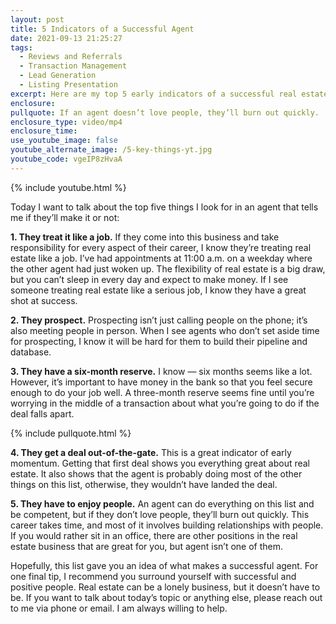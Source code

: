```yaml
---
layout: post
title: 5 Indicators of a Successful Agent
date: 2021-09-13 21:25:27
tags:
  - Reviews and Referrals
  - Transaction Management
  - Lead Generation
  - Listing Presentation
excerpt: Here are my top 5 early indicators of a successful real estate agent.
enclosure:
pullquote: If an agent doesn’t love people, they’ll burn out quickly.
enclosure_type: video/mp4
enclosure_time:
use_youtube_image: false
youtube_alternate_image: /5-key-things-yt.jpg
youtube_code: vgeIP8zHvaA
---
```

{% include youtube.html %}

Today I want to talk about the top five things I look for in an agent that tells me if they’ll make it or not:

**1\. They treat it like a job.** If they come into this business and take responsibility for every aspect of their career, I know they’re treating real estate like a job. I’ve had appointments at 11:00 a.m. on a weekday where the other agent had just woken up. The flexibility of real estate is a big draw, but you can’t sleep in every day and expect to make money. If I see someone treating real estate like a serious job, I know they have a great shot at success.&nbsp;

**2\. They prospect.** Prospecting isn’t just calling people on the phone; it’s also meeting people in person. When I see agents who don’t set aside time for prospecting, I know it will be hard for them to build their pipeline and database.&nbsp;

**3\. They have a six-month reserve.** I know — six months seems like a lot. However, it’s important to have money in the bank so that you feel secure enough to do your job well. A three-month reserve seems fine until you’re worrying in the middle of a transaction about what you’re going to do if the deal falls apart.&nbsp;

{% include pullquote.html %}

**4\. They get a deal out-of-the-gate.** This is a great indicator of early momentum. Getting that first deal shows you everything great about real estate. It also shows that the agent is probably doing most of the other things on this list, otherwise, they wouldn’t have landed the deal.&nbsp;

**5\. They have to enjoy people.** An agent can do everything on this list and be competent, but if they don’t love people, they’ll burn out quickly. This career takes time, and most of it involves building relationships with people. If you would rather sit in an office, there are other positions in the real estate business that are great for you, but agent isn’t one of them.&nbsp;

Hopefully, this list gave you an idea of what makes a successful agent. For one final tip, I recommend you surround yourself with successful and positive people. Real estate can be a lonely business, but it doesn’t have to be. If you want to talk about today’s topic or anything else, please reach out to me via phone or email. I am always willing to help.
